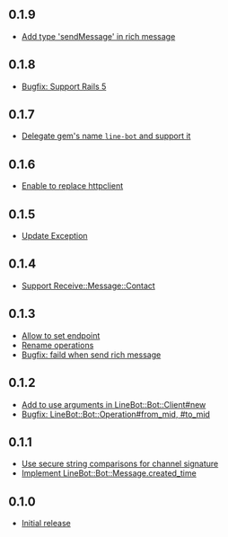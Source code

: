 0.1.9
-----
* [Add type 'sendMessage' in rich message](https://github.com/line/line-bot-sdk-ruby/pull/34)

0.1.8
-----
* [Bugfix: Support Rails 5](https://github.com/line/line-bot-sdk-ruby/pull/30)

0.1.7
-----
* [Delegate gem's name `line-bot` and support it](https://github.com/line/line-bot-sdk-ruby/issues/26)

0.1.6
-----
* [Enable to replace httpclient](https://github.com/line/line-bot-sdk-ruby/pull/24)

0.1.5
-----
* [Update Exception](https://github.com/line/line-bot-sdk-ruby/pull/18)

0.1.4
-----
* [Support Receive::Message::Contact](https://github.com/line/line-bot-sdk-ruby/pull/16)

0.1.3
-----
* [Allow to set endpoint](https://github.com/line/line-bot-sdk-ruby/pull/11)
* [Rename operations](https://github.com/line/line-bot-sdk-ruby/pull/14)
* [Bugfix: faild when send rich message](https://github.com/line/line-bot-sdk-ruby/pull/15)

0.1.2
-----
* [Add to use arguments in LineBot::Bot::Client#new](https://github.com/line/line-bot-sdk-ruby/pull/7)
* [Bugfix: LineBot::Bot::Operation#from_mid, #to_mid](https://github.com/line/line-bot-sdk-ruby/pull/6)

0.1.1
-----
* [Use secure string comparisons for channel signature](https://github.com/line/line-bot-sdk-ruby/pull/2)
* [Implement LineBot::Bot::Message.created_time](https://github.com/line/line-bot-sdk-ruby/pull/3)

0.1.0
-----
* [Initial release](https://github.com/line/line-bot-sdk-ruby/commit/a91d8701db2127f7e0a701245391e3c38d08a35e)
